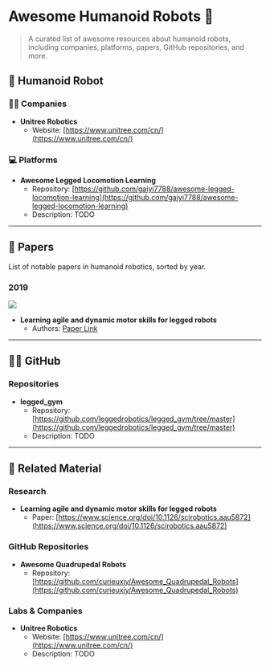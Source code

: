 # Awesome Humanoid Robots 🤖

> A curated list of awesome resources about humanoid robots, including companies, platforms, papers, GitHub repositories, and more.

## 🤖 Humanoid Robot

### 👩‍💼 Companies

- **Unitree Robotics**  
  - Website: [https://www.unitree.com/cn/](https://www.unitree.com/cn/) 

### 💻 Platforms

- **Awesome Legged Locomotion Learning**  
  - Repository: [https://github.com/gaiyi7788/awesome-legged-locomotion-learning](https://github.com/gaiyi7788/awesome-legged-locomotion-learning)   
  - Description: TODO

---

## 📑 Papers

List of notable papers in humanoid robotics, sorted by year.

### **2019**  
![](assets/humanoid_2019.png)
- **Learning agile and dynamic motor skills for legged robots**  
  - Authors: [Paper Link](https://www.science.org/doi/10.1126/scirobotics.aau5872)   

---

## 🐱‍💻 GitHub

### Repositories

- **legged_gym**  
  - Repository: [https://github.com/leggedrobotics/legged_gym/tree/master](https://github.com/leggedrobotics/legged_gym/tree/master)   
  - Description: TODO

---

## 🌟 Related Material

### Research

- **Learning agile and dynamic motor skills for legged robots**  
  - Paper: [https://www.science.org/doi/10.1126/scirobotics.aau5872](https://www.science.org/doi/10.1126/scirobotics.aau5872)

### GitHub Repositories

- **Awesome Quadrupedal Robots**  
  - Repository: [https://github.com/curieuxjy/Awesome_Quadrupedal_Robots](https://github.com/curieuxjy/Awesome_Quadrupedal_Robots)

### Labs & Companies

- **Unitree Robotics**  
  - Website: [https://www.unitree.com/cn/](https://www.unitree.com/cn/)
  - Description: TODO
